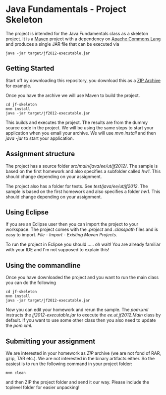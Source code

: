 Java Fundamentals - Project Skeleton
===========

The project is intended for the Java Fundamentals class as a skeleton project. It is a [Maven](http://maven.apache.org/)
project with a dependency on [Apache Commons Lang](http://commons.apache.org/lang/) and produces a single JAR file that can be executed via

```shell
java -jar target/jf2012-executable.jar
```

Getting Started
---------------

Start off by downloading this repository, you download this as a
[ZIP Archive](https://github.com/toomasr/jf-skeleton/zipball/master) for example.

Once you have the archive we will use Maven to build the project.

```shell
cd jf-skeleton
mvn install
java -jar target/jf2012-executable.jar
```

This builds and executes the project. The results are from the dummy source code in the project. We will be using the same
steps to start your application when you email your archive. We will use *mvn install* and then *java -jar*
to start your application.

Assignment structure
--------------------------

The project has a source folder *src/main/java/ee/ut/jf2012/*. The sample is based on the first homework and
also specifies a subfolder called *hw1*. This should change depending on your assignment.

The project also has a folder for tests. See *test/java/ee/ut/jf2012*. The sample is based on the first homework
and also specifies a folder *hw1*. This should change depending on your assignment.

Using Eclipse
-------------

If you are an Eclipse user then you can import the project to your workspace. The project comes with the *.project*
and *.classpath* files and is easy to import. *File* - *Import* - *Existing Maven Projects*.

To run the project in Eclipse you should ..... oh wait! You are already familiar with your IDE and I'm not
supposed to explain this!

Using the commandline
---------------------

Once you have downloaded the project and you want to run the main class you can do the following

```shell
cd jf-skeleton
mvn install
java -jar target/jf2012-executable.jar
```

Now you can edit your homework and rerun the sample. The *pom.xml* instructs the *jf2012-executable.jar* to execute
the *ee.ut.jf2012.Main* class by default. If you want to use some other class then you also need to update the *pom.xml*.

Submitting your assignment
--------------------------

We are interested in your homework as *ZIP* archive (we are not fond of RAR, gzip, TAR etc.). We are not interested
in the binary artifacts either. So the easiest is to run the following command in your project folder:

```
mvn clean
```

and then ZIP the project folder and send it our way. Please include the toplevel folder for easier unpacking!

